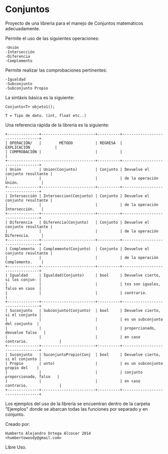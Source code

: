 Conjuntos
=========

Proyecto de una librería para el manejo de Conjuntos matemáticos adecuadamente.

Permite el uso de las siguientes operaciones:

    -Unión
    -Intersección
    -Diferencia
    -Complemento

Permite realizar las comprobaciones pertinentes:
    
    -Igualdad
    -Subconjunto
    -Subconjunto Propio

La sintáxis básica es la siguiente:

    Conjunto<T> objeto1();

    T = Tipo de dato. (int, float etc..)

Una referencia rápida de la librería es la siguiente:

    +--------------+------------------------+----------+---------------------------------+
    | OPERACIÓN/   |        MÉTODO          | REGRESA  |           EXPLICACIÓN           |
    | COMPROBACIÓN |                        |          |                                 |
    +---------------------------------------+----------+---------------------------------+
    | Unión        | Union(Conjunto)        | Conjunto | Devuelve el conjunto resultante |
    |              |                        |          | de la operación Unión.          |
    +--------------+------------------------+----------+---------------------------------+
    | Intersección | Interseccion(Conjunto) | Conjunto | Devuelve el conjunto resultante |
    |              |                        |          | de la operación Intersección.   |
    +--------------+------------------------+----------+---------------------------------+
    | Diferencia   | Diferencia(Conjunto)   | Conjunto | Devuelve el conjunto resultante |
    |              |                        |          | de la operación Diferencia.     |
    +--------------+------------------------+----------+---------------------------------+
    | Complemento  | Complemento(Conjunto)  | Conjunto | Devuelve el conjunto resultante |
    |              |                        |          | de la operación Complemento.    |
    +--------------+------------------------+----------+---------------------------------+
    | Igualdad     | Igualdad(Conjunto)     | bool     | Devuelve cierto, si los conjun- |
    |              |                        |          | tos son iguales, falso en caso  |
    |              |                        |          | contrario.                      |
    +--------------+------------------------+----------+---------------------------------+
    | Suconjunto   | Subconjunto(Conjunto)  | bool     | Devuelve cierto, si el conjunto |
    |              |                        |          | es un subconjunto del conjunto  |
    |              |                        |          | proporcionado, devuelve falso   |
    |              |                        |          | en caso contrario.              |
    +--------------+------------------------+----------+---------------------------------+
    | Suconjunto   | SuconjuntoPropio(Conj  | bool     | Devuelve cierto, si el conjunto |
    | Propio       | unto)                  |          | es un subconjunto propio del    |
    |              |                        |          | conjunto proporcionado, falso   |
    |              |                        |          | en caso contrario.              |
    +--------------+------------------------+----------+---------------------------------+


Los ejemplos del uso de la librería se encuentran dentro de la carpeta "Ejemplos" donde se
abarcan todas las funciones por separado y en conjunto.

Creado por:
    
    Humberto Alejandro Ortega Alcocer 2014 
    <humbertowoody@gmail.com>

Libre Uso. 
